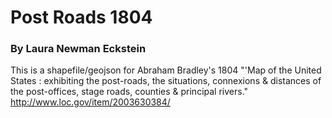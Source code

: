 # Post Roads 1804 
### By Laura Newman Eckstein
This is a shapefile/geojson for Abraham Bradley's 1804 "'Map of the United States : exhibiting the post-roads, the situations, connexions &amp; distances of the post-offices, stage roads, counties &amp; principal rivers."
http://www.loc.gov/item/2003630384/
